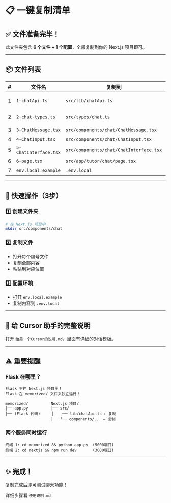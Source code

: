 # 📋 一键复制清单

## ✅ 文件准备完毕！

此文件夹包含 **6 个文件 + 1 个配置**，全部复制到你的 Next.js 项目即可。

---

## 📦 文件列表

| # | 文件名 | 复制到 | 说明 |
|---|--------|--------|------|
| 1 | `1-chatApi.ts` | `src/lib/chatApi.ts` | API 调用封装 |
| 2 | `2-chat-types.ts` | `src/types/chat.ts` | TypeScript 类型 |
| 3 | `3-ChatMessage.tsx` | `src/components/chat/ChatMessage.tsx` | 消息组件 |
| 4 | `4-ChatInput.tsx` | `src/components/chat/ChatInput.tsx` | 输入组件 |
| 5 | `5-ChatInterface.tsx` | `src/components/chat/ChatInterface.tsx` | 主界面组件 |
| 6 | `6-page.tsx` | `src/app/tutor/chat/page.tsx` | 页面文件 |
| 7 | `env.local.example` | `.env.local` | 环境配置 |

---

## 🎯 快速操作（3步）

### 1️⃣ 创建文件夹
```bash
# 在 Next.js 项目中
mkdir src/components/chat
```

### 2️⃣ 复制文件
- 打开每个编号文件
- 复制全部内容
- 粘贴到对应位置

### 3️⃣ 配置环境
- 打开 `env.local.example`
- 复制内容到 `.env.local`

---

## 📝 给 Cursor 助手的完整说明

打开 `给另一个Cursor的说明.md`，里面有详细的对话模板。

---

## ⚠️ 重要提醒

### Flask 在哪里？
```
Flask 不在 Next.js 项目里！
Flask 在 memorized/ 文件夹独立运行！

memorized/          Next.js 项目/
├── app.py          ├── src/
├── (Flask 代码)     │   ├── lib/chatApi.ts ← 复制
                    │   └── components/... ← 复制
```

### 两个服务同时运行
```
终端 1: cd memorized && python app.py  (5000端口)
终端 2: cd nextjs && npm run dev       (3000端口)
```

---

## ✨ 完成！

复制完成后即可测试聊天功能！

详细步骤看 `使用说明.md`

